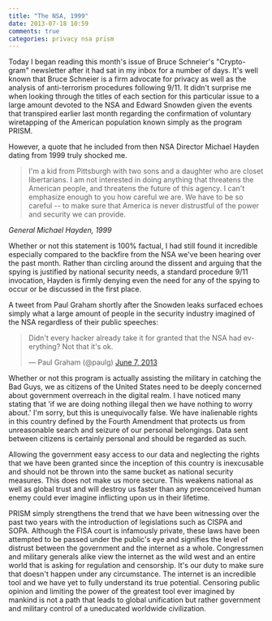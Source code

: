 ```yaml
---
title: "The NSA, 1999"
date: 2013-07-18 10:59
comments: true
categories: privacy nsa prism
---
```


Today I began reading this month's issue of Bruce Schneier's "Crypto-gram" newsletter after it had sat in my inbox for a number of days. It's well known that Bruce Schneier is a firm advocate for privacy as well as the analysis of anti-terrorism procedures following 9/11. It didn't surprise me when looking through the titles of each section for this particular issue to a large amount devoted to the NSA and Edward Snowden given the events that transpired earlier last month regarding the confirmation of voluntary wiretapping of the American population known simply as the program PRISM.

However, a quote that he included from then NSA Director Michael Hayden dating from 1999 truly shocked me.

>I'm a kid from Pittsburgh with two sons and a daughter who are closet libertarians. I am not interested in doing anything that threatens the American people, and threatens the future of this agency. I can't emphasize enough to you how careful we are. We have to be so careful -- to make sure that America is never distrustful of the power and security we can provide.

_General Michael Hayden, 1999_

Whether or not this statement is 100% factual, I had still found it incredible especially compared to the backfire from the NSA we've been hearing over the past month. Rather than circling around the dissent and arguing that the spying is justified by national security needs, a standard procedure 9/11 invocation, Hayden is firmly denying even the need for any of the spying to occur or be discussed in the first place.

A tweet from Paul Graham shortly after the Snowden leaks surfaced echoes simply what a large amount of people in the security industry imagined of the NSA regardless of their public speeches:

<blockquote class="twitter-tweet" data-lang="en"><p lang="en" dir="ltr">Didn&#39;t every hacker already take it for granted that the NSA had everything?  Not that it&#39;s ok.</p>&mdash; Paul Graham (@paulg) <a href="https://twitter.com/paulg/status/342802612892102657">June 7, 2013</a></blockquote>
<script async src="//platform.twitter.com/widgets.js" charset="utf-8"></script>


Whether or not this program is actually assisting the military in catching the Bad Guys, we as citizens of the United States need to be deeply concerned about government overreach in the digital realm. I have noticed many stating that 'if we are doing nothing illegal then we have nothing to worry about.' I'm sorry, but this is unequivocally false. We have inalienable rights in this country defined by the Fourth Amendment that protects us from unreasonable search and seizure of our personal belongings. Data sent between citizens is certainly personal and should be regarded as such.

Allowing the government easy access to our data and neglecting the rights that we have been granted since the inception of this country is inexcusable and should not be thrown into the same bucket as national security measures. This does not make us more secure. This weakens national as well as global trust and will destroy us faster than any preconceived human enemy could ever imagine inflicting upon us in their lifetime.

PRISM simply strengthens the trend that we have been witnessing over the past two years with the introduction of legislations such as CISPA and SOPA. Although the FISA court is infamously private, these laws have been attempted to be passed under the public's eye and signifies the level of distrust between the government and the internet as a whole. Congressmen and military generals alike view the internet as the wild west and an entire world that is asking for regulation and censorship. It's our duty to make sure that doesn't happen under any circumstance. The internet is an incredible tool and we have yet to fully understand its true potential. Censoring public opinion and limiting the power of the greatest tool ever imagined by mankind is not a path that leads to global unification but rather government and military control of a uneducated worldwide civilization.
